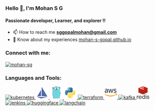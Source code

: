  <!--<a href="https://app.daily.dev/mohan12135"><img align="right" src="https://api.daily.dev/devcards/289089bffd25453e9fe33633293d3cf7.png?r=qop" width="400" alt="Mohan Gopal's Dev Card"/></a>-->

### Hello 👋, I'm Mohan S G

#### Passionate developer, Learner, and explorer !!
- 📫 How to reach me **sggopalmohan@gmail.com**
- 📄 Know about my experiences [mohan-s-gopal.github.io](https://mohan-s-gopal.github.io/)


<h3 align="left">Connect with me:</h3>
<p align="left">
<a href="https://linkedin.com/in/mohan-sg" target="blank"><img align="center" src="https://raw.githubusercontent.com/rahuldkjain/github-profile-readme-generator/master/src/images/icons/Social/linked-in-alt.svg" alt="mohan-sg" height="30" width="40" /></a>
</p>

<h3 align="left">Languages and Tools:</h3>
<p align="left">
 <a href="https://kubernetes.io" target="_blank"> <img src="https://www.vectorlogo.zone/logos/kubernetes/kubernetes-icon.svg" alt="kubernetes" width="40" height="40"/> </a>
 <a href="https://istio.io" target="_blank"> <img src="https://raw.githubusercontent.com/cncf/artwork/2fedfc0ff2c021e394a53f92e3b1abe133f5939b/projects/istio/icon/color/istio-icon-color.svg" alt="istio" width="40" height="40"/> </a>
 <a href="https://golang.org" target="_blank"> <img src="https://raw.githubusercontent.com/devicons/devicon/master/icons/go/go-original.svg" alt="go" width="40" height="40"/> </a>
 <a href="https://python.org" target="_blank"> <img src="https://raw.githubusercontent.com/devicons/devicon/master/icons/python/python-original.svg" alt="python" width="40" height="40"/> </a>
 <a href="https://www.terraform.io" target="_blank"> <img src="https://www.svgrepo.com/show/376353/terraform.svg" alt="terraform" width="40" height="40"/> </a>
 <a href="https://aws.amazon.com" target="_blank"> <img src="https://raw.githubusercontent.com/devicons/devicon/master/icons/amazonwebservices/amazonwebservices-original-wordmark.svg" alt="aws" width="40" height="40"/> </a> 
 <a href="https://kafka.apache.org/" target="_blank"> <img src="https://kafka.apache.org/logos/kafka_logo--simple.png" alt="kafka" width="40" height="40"/> </a>
 <a href="https://redis.io" target="_blank"> <img src="https://raw.githubusercontent.com/devicons/devicon/master/icons/redis/redis-original-wordmark.svg" alt="redis" width="40" height="40"/> </a> 
 <a href="https://www.jenkins.io" target="_blank"> <img src="https://www.vectorlogo.zone/logos/jenkins/jenkins-icon.svg" alt="jenkins" width="40" height="40"/> </a>
 <a href="https://www.huggingface.co/" target="_blank"> <img src="https://huggingface.co/front/assets/huggingface_logo-noborder.svg" alt="huggingface" width="40" height="40"/> </a>
 <a href="https://www.langchain.com/" target="_blank"> <img src="https://registry.npmmirror.com/@lobehub/icons-static-png/1.13.0/files/dark/langchain-color.png" alt="langchain" width="40" height="40"/> </a>
 </p>

